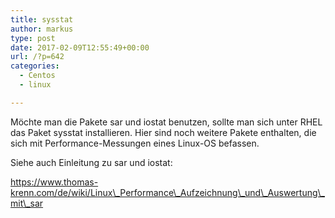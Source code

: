 ```yaml
---
title: sysstat
author: markus
type: post
date: 2017-02-09T12:55:49+00:00
url: /?p=642
categories:
  - Centos
  - linux

---
```

Möchte man die Pakete sar und iostat benutzen, sollte man sich unter RHEL das Paket sysstat installieren. Hier sind noch weitere Pakete enthalten, die sich mit Performance-Messungen eines Linux-OS befassen. 

Siehe auch Einleitung zu sar und iostat:
  
https://www.thomas-krenn.com/de/wiki/Linux\_Performance\_Aufzeichnung\_und\_Auswertung\_mit\_sar